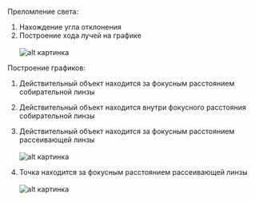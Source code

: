 Преломление света:
  1. Нахождение угла отклонения
  2. Построение хода лучей на графике\
 \
        ![alt картинка](https://i.ibb.co/yS7Bg6T/photo-2020-04-07-01-52-04.jpg)

Построение графиков:
  1. Действительный объект находится за фокусным расстоянием собирательной линзы
  
  2. Действительный объект находится внутри фокусного расстояния собирательной линзы
  
  3. Действительный объект находится за фокусным расстоянием рассеивающей линзы\
  \
        ![alt картинка](https://i.ibb.co/djrx5Pv/photo-2020-04-07-00-25-42.jpg)
  
  4. Точка находится за фокусным расстоянием рассеивающей линзы\
  \
        ![alt картинка](https://i.ibb.co/xsYpXX0/photo-2020-04-07-09-19-04.jpg)
 
